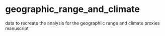 # geographic_range_and_climate
data to recreate the analysis for the geographiic range and climate proxies manuscript
